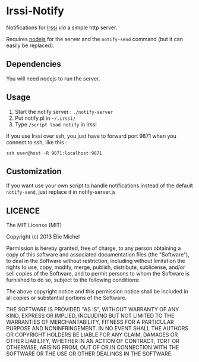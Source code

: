 # Irssi-Notify #

Notifications for [Irssi](http://www.irssi.org/) *via* a simple http server.

Requires [nodejs](http://nodejs.org/) for the server and the `notify-send` command (but it can easily be replaced).

## Dependencies ##

You will need nodejs to run the server.


## Usage ##

1. Start the notify server : `./notify-server`
2. Put notify.pl in `~/.irssi/`
3. Type `/script load notify` in Irssi

If you use Irssi over ssh, you just have to forward port 9871 when you connect
to ssh, like this :

    ssh user@host -R 9871:localhost:9871



## Customization ##
If you want use your own script to handle notifications instead of the default
`notify-send`, just replace it in notify-server.js


## LICENCE ##

The MIT License (MIT)

Copyright (c) 2013 Elie Michel

Permission is hereby granted, free of charge, to any person obtaining a copy
of this software and associated documentation files (the "Software"), to deal
in the Software without restriction, including without limitation the rights
to use, copy, modify, merge, publish, distribute, sublicense, and/or sell
copies of the Software, and to permit persons to whom the Software is
furnished to do so, subject to the following conditions:

The above copyright notice and this permission notice shall be included in all
copies or substantial portions of the Software.

THE SOFTWARE IS PROVIDED "AS IS", WITHOUT WARRANTY OF ANY KIND, EXPRESS OR
IMPLIED, INCLUDING BUT NOT LIMITED TO THE WARRANTIES OF MERCHANTABILITY,
FITNESS FOR A PARTICULAR PURPOSE AND NONINFRINGEMENT. IN NO EVENT SHALL THE
AUTHORS OR COPYRIGHT HOLDERS BE LIABLE FOR ANY CLAIM, DAMAGES OR OTHER
LIABILITY, WHETHER IN AN ACTION OF CONTRACT, TORT OR OTHERWISE, ARISING FROM,
OUT OF OR IN CONNECTION WITH THE SOFTWARE OR THE USE OR OTHER DEALINGS IN THE
SOFTWARE.

